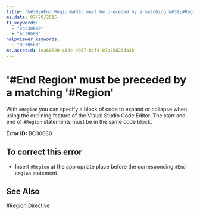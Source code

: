 ```yaml
---
title: "&#39;#End Region&#39; must be preceded by a matching &#39;#Region&#39;"
ms.date: 07/20/2015
f1_keywords: 
  - "vbc30680"
  - "bc30680"
helpviewer_keywords: 
  - "BC30680"
ms.assetid: 1ea60620-c8dc-4957-8cf4-07b25d20da3b
---
```

# &#39;#End Region&#39; must be preceded by a matching &#39;#Region&#39;
With `#Region` you can specify a block of code to expand or collapse when using the outlining feature of the Visual Studio Code Editor. The start and end of `#Region` statements must be in the same code block.  
  
 **Error ID:** BC30680  
  
## To correct this error  
  
-   Insert `#Region` at the appropriate place before the corresponding `#End Region` statement.  
  
## See Also  
 [#Region Directive](../../visual-basic/language-reference/directives/region-directive.md)
